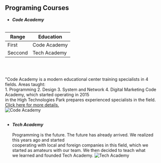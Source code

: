 ## Programing Courses
- ***Code Academy*** <br><br>

| Range | Education |
| --- | --- |
| First | Code Academy |
| Seccond | Tech Academy |
<br><br>


"Code Academy is a modern educational center training specialists in 4 fields. Areas taught: <br> 1. Programming 2. Design 3. System and Network 4. Digital Marketing Code Academy, which started operating in 2015 <br> in the High Technologies Park prepares experienced specialists in the field. [Click here for more details.](https://code.edu.az/haqqimizda/)  <br>
![Code Academy](https://cdn.dribbble.com/users/425168/screenshots/3723778/media/dcc0a2a22ed8e1b0b4246410ca114c3e.jpg?compress=1&resize=400x300&vertical=top) <br><br>


- ***Tech Academy*** <br><br>
Programming is the future. The future has already arrived. We realized this years ago and started <br> cooperating with local and foreign companies in this field, which we started as amateurs with our team. We then decided to teach what <br> we learned and founded Tech Academy.
![Tech Academy](https://www.tech.edu.az/media/slides/21.1.png)  <br>




